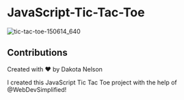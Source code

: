 # JavaScript-Tic-Tac-Toe

![tic-tac-toe-150614_640](https://user-images.githubusercontent.com/77229281/108350504-e4fb0580-71a9-11eb-80e7-3810a2acf58a.png)



## Contributions 

Created with ❤️ by Dakota Nelson

I created this JavaScript Tic Tac Toe project with the help of @WebDevSimplified! 
